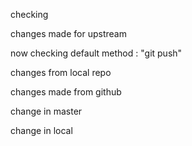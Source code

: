 checking

changes made for upstream

now checking default method : "git push"

changes from local repo

changes made from github

change in master

change in local
